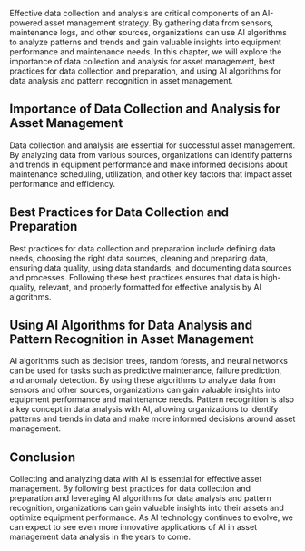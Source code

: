 
Effective data collection and analysis are critical components of an AI-powered asset management strategy. By gathering data from sensors, maintenance logs, and other sources, organizations can use AI algorithms to analyze patterns and trends and gain valuable insights into equipment performance and maintenance needs. In this chapter, we will explore the importance of data collection and analysis for asset management, best practices for data collection and preparation, and using AI algorithms for data analysis and pattern recognition in asset management.

Importance of Data Collection and Analysis for Asset Management
---------------------------------------------------------------

Data collection and analysis are essential for successful asset management. By analyzing data from various sources, organizations can identify patterns and trends in equipment performance and make informed decisions about maintenance scheduling, utilization, and other key factors that impact asset performance and efficiency.

Best Practices for Data Collection and Preparation
--------------------------------------------------

Best practices for data collection and preparation include defining data needs, choosing the right data sources, cleaning and preparing data, ensuring data quality, using data standards, and documenting data sources and processes. Following these best practices ensures that data is high-quality, relevant, and properly formatted for effective analysis by AI algorithms.

Using AI Algorithms for Data Analysis and Pattern Recognition in Asset Management
---------------------------------------------------------------------------------

AI algorithms such as decision trees, random forests, and neural networks can be used for tasks such as predictive maintenance, failure prediction, and anomaly detection. By using these algorithms to analyze data from sensors and other sources, organizations can gain valuable insights into equipment performance and maintenance needs. Pattern recognition is also a key concept in data analysis with AI, allowing organizations to identify patterns and trends in data and make more informed decisions around asset management.

Conclusion
----------

Collecting and analyzing data with AI is essential for effective asset management. By following best practices for data collection and preparation and leveraging AI algorithms for data analysis and pattern recognition, organizations can gain valuable insights into their assets and optimize equipment performance. As AI technology continues to evolve, we can expect to see even more innovative applications of AI in asset management data analysis in the years to come.

